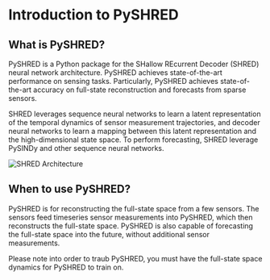 # Introduction to PySHRED

## What is PySHRED?

PySHRED is a Python package for the SHallow REcurrent Decoder (SHRED) neural network architecture. PySHRED achieves state-of-the-art performance on sensing tasks. Particularly, PySHRED achieves state-of-the-art accuracy on full-state reconstruction and forecasts from sparse sensors.

SHRED leverages sequence neural networks to learn a latent representation of the temporal dynamics of sensor measurement trajectories, and decoder neural networks to learn a mapping between this latent representation and the high-dimensional state space. To perform forecasting, SHRED leverage PySINDy and other sequence neural networks.

![SHRED Architecture](/_static/main_figure.png)

## When to use PySHRED?
PySHRED is for reconstructing the full-state space from a few sensors. The sensors feed timeseries sensor measurements into PySHRED, which then reconstructs the full-state space. PySHRED is also capable of forecasting the full-state space into the future, without additional sensor measurements.

Please note into order to traub PySHRED, you must have the full-state space dynamics for PySHRED to train on.

